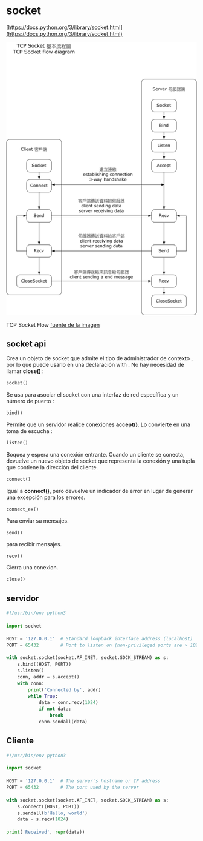 # socket

[https://docs.python.org/3/library/socket.html](https://docs.python.org/3/library/socket.html)

![socket diagrama](./docs/img/socket_diagram.png)

TCP Socket Flow [fuente de la imagen](https://commons.wikimedia.org/wiki/File:InternetSocketBasicDiagram_zhtw.png)

## socket api



Crea un objeto de socket que admite el tipo de administrador de contexto , por lo que puede usarlo en una declaración with . No hay necesidad de llamar **close()** :

```python
socket()
```

Se usa para asociar el socket con una interfaz de red específica y un número de puerto :

```python
bind()
```

Permite que un servidor realice conexiones **accept()**. Lo convierte en una toma de escucha :

```python
listen()
```

 Boquea y espera una conexión entrante. Cuando un cliente se conecta, devuelve un nuevo objeto de socket que representa la conexión y una tupla que contiene la dirección del cliente.

```python
connect()
```

Igual a **connect()**, pero devuelve un indicador de error en lugar de generar una excepción para los errores.

```python
connect_ex()
```

Para enviar su mensajes.  

```python
send()
```

para recibir mensajes.

```python
recv()
```

Cierra una conexion.

```python
close()
```

## servidor

```python
#!/usr/bin/env python3

import socket

HOST = '127.0.0.1'  # Standard loopback interface address (localhost)
PORT = 65432        # Port to listen on (non-privileged ports are > 1023)

with socket.socket(socket.AF_INET, socket.SOCK_STREAM) as s:
    s.bind((HOST, PORT))
    s.listen()
    conn, addr = s.accept()
    with conn:
        print('Connected by', addr)
        while True:
            data = conn.recv(1024)
            if not data:
                break
            conn.sendall(data)
```

## Cliente

```python
#!/usr/bin/env python3

import socket

HOST = '127.0.0.1'  # The server's hostname or IP address
PORT = 65432        # The port used by the server

with socket.socket(socket.AF_INET, socket.SOCK_STREAM) as s:
    s.connect((HOST, PORT))
    s.sendall(b'Hello, world')
    data = s.recv(1024)

print('Received', repr(data))
```
